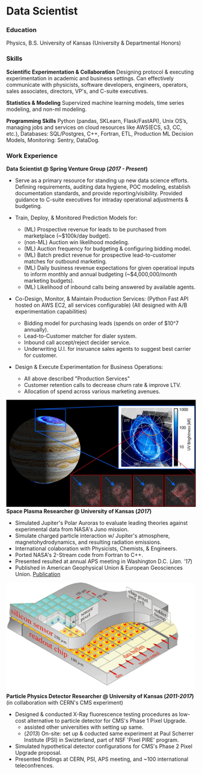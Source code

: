 # Data Scientist

### Education
Physics, B.S. University of Kansas (University & Departmental Honors)

### Skills

**Scientific Experimentation & Collaboration**
Designing protocol & executing experimentation in academic and business settings. Can effectively communicate with physicists, software developers, engineers, operators, sales associates, directors, VP's, and C-suite executives.

**Statistics & Modeling**
Supervized machine learning models, time series modeling, and non-ml modeling.

**Programming Skills** 
Python (pandas, SKLearn, Flask/FastAPI), Unix OS’s, managing jobs and services on cloud resources like AWS(ECS, s3, CC, etc.), Databases: SQL/Postgres, C++, Fortran, ETL, Production ML Decision Models, Monitoring: Sentry, DataDog.


### Work Experience
**Data Scientist @ Spring Venture Group (_2017 - Present_)**

- Serve as a primary resource for standing up new data science efforts. Defining
requirements, auditing data hygiene, POC modeling, establish documentation standards, and provide reporting/visibility. Provided guidance to C-suite executives for intraday operational adjustments & budgeting. 

- Train, Deploy, & Monitored Prediction Models for:
  - (ML) Prospective revenue for leads to be purchased from marketplace (~$100k/day budget).
  - (non-ML) Auction win likelihood modeling.
  - (ML) Auction frequency for budgeting & configuring bidding model.
  - (ML) Batch predict revenue for prospective lead-to-customer matches for outbound marketing.
  - (ML) Daily business revenue expectations for given operatioal inputs to inform monthly and annual budgeting (~$4,000,000/month marketing budgets).
  - (ML) Likelihood of inbound calls being answered by available agents.

- Co-Design, Monitor, & Maintain Production Services:
  (Python Fast API hosted on AWS EC2, all services configurable)
  (All designed with A/B experimentation capabilities)
  - Bidding model for purchasing leads (spends on order of $10^7 annually).
  - Lead-to-Customer matcher for dialer system.
  - Inbound call accept/reject decider service.
  - Underwriting U.I. for insruance sales agents to suggest best carrier for customer.

- Design & Execute Experimentation for Business Operations:
  - All above described "Production Services"
  - Customer retention calls to decrease churn rate & improve LTV.
  - Allocation of spend across various marketing avenues. 


![Jovian Aurora](/assets/img/aurora.jpg)
**Space Plasma Researcher @ University of Kansas (_2017_)**
- Simulated Jupiter's Polar Auroras to evaluate leading theories against experimental data from NASA's Juno mission.
- Simulate charged particle interaction w/ Jupiter's atmosphere, magnetohydrodynamics, and resulting radiation emissions.
- International colaboration with Physicists, Chemists, & Engineers. 
- Ported NASA's 2-Stream code from Fortran to C++.
- Presented resulted at annual APS meeting in Washington D.C. (_Jan. '17_)
- Published in American Geophysical Union & European Geosciences Union. [Publication](https://agupubs.onlinelibrary.wiley.com/doi/full/10.1002/2017JA024872)


![CMS Pixel Detecor](/assets/img/pixel_detector.png)
**Particle Physics Detector Researcher @ University of Kansas (_2011-2017_)**
(in collaboration with CERN's CMS experiment)
- Designed & conducted X-Ray fluorescence testing procedures as low-cost alternative to particle detector for CMS's Phase 1 Pixel Upgrade.
  - assisted other universities with setting up same.
  - (_2013_) On-site: set up & coducted same experiment at Paul Scherrer Institute (PSI) in Swizterland, part of NSF 'Pixel PIRE' program.
- Simulated hypothetical detector configurations for CMS's Phase 2 Pixel Upgrade proposal.
- Presented findings at CERN, PSI, APS meeting, and ~100 international teleconfrences.
